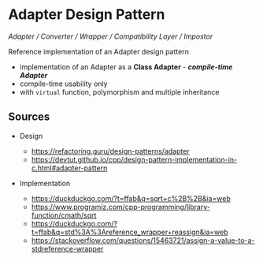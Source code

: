 # Adapter Design Pattern

_Adapter / Converter / Wrapper / Compatibility Layer / Impostor_

Reference implementation of an Adapter design pattern

- implementation of an Adapter as a **Class Adapter** - **_compile-time Adapter_**
- compile-time usability only
- with `virtual` function, polymorphism and multiple inheritance

## Sources

- Design
    - https://refactoring.guru/design-patterns/adapter
    - https://devtut.github.io/cpp/design-pattern-implementation-in-c.html#adapter-pattern

- Implementation
    - https://duckduckgo.com/?t=ffab&q=sqrt+c%2B%2B&ia=web
    - https://www.programiz.com/cpp-programming/library-function/cmath/sqrt
    - https://duckduckgo.com/?t=ffab&q=std%3A%3Areference_wrapper+reassign&ia=web
    - https://stackoverflow.com/questions/15463721/assign-a-value-to-a-stdreference-wrapper

